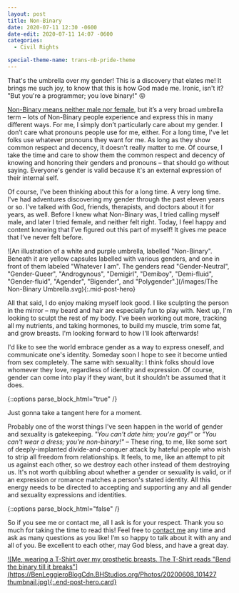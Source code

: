 ```yaml
---
layout: post
title: Non-Binary
date: 2020-07-11 12:30 -0600
date-edit: 2020-07-11 14:07 -0600
categories:
  - Civil Rights

special-theme-name: trans-nb-pride-theme
---
```



That's the umbrella over my gender! This is a discovery that elates me! It brings me such joy, to know that this is how God made me. Ironic, isn't it? "But you're a programmer; you love binary!" 😝


[Non-Binary means neither male nor female](https://en.wikipedia.org/wiki/Non-binary_gender), but it’s a very broad umbrella term &ndash; lots of Non-Binary people experience and express this in many different ways. For me, I simply don’t particularly care about my gender. I don’t care what pronouns people use for me, either. For a long time, I've let folks use whatever pronouns they want for me. As long as they show common respect and decency, it doesn't really matter to me. Of course, I take the time and care to show them the common respect and decency of knowing and honoring their genders and pronouns &ndash; that should go without saying. Everyone's gender is valid because it's an external expression of their internal self.


Of course, I’ve been thinking about this for a long time. A very long time. I've had adventures discovering my gender through the past eleven years or so. I’ve talked with God, friends, therapists, and doctors about it for years, as well. Before I knew what Non-Binary was, I tried calling myself male, and later I tried female, and neither felt right. Today, I feel happy and content knowing that I’ve figured out this part of myself! It gives me peace that I’ve never felt before.


![An illustration of a white and purple umbrella, labelled "Non-Binary". Beneath it are yellow capsules labelled with various genders, and one in front of them labeled "Whatever I am". The genders read "Gender-Neutral", "Gender-Queer", "Androgynous", "Demigirl", "Demiboy", "Demi-fluid", "Gender-fluid", "Agender", "Bigender", and "Polygender".](/images/The Non-Binary Umbrella.svg){:.mid-post-hero}


All that said, I do enjoy making myself look good. I like sculpting the person in the mirror &ndash; my beard and hair are especially fun to play with. Next up, I'm looking to sculpt the rest of my body. I've been working out more, tracking all my nutrients, and taking hormones, to build my muscle, trim some fat, and grow breasts. I'm looking forward to how I'll look afterwards!


I'd like to see the world embrace gender as a way to express oneself, and communicate one's identity. Someday soon I hope to see it become untied from sex completely. The same with sexuality: I think folks should love whomever they love, regardless of identity and expression. Of course, gender can come into play if they want, but it shouldn't be assumed that it does.


{::options parse_block_html="true" /}
<aside>
Just gonna take a tangent here for a moment.

Probably one of the worst things I've seen happen in the world of gender and sexuality is gatekeeping. _"You can't date him; you're gay!"_ or _"You can't wear a dress; you're non-binary!"_ &ndash; These ring, to me, like some sort of deeply-implanted divide-and-conquer attack by hateful people who wish to strip all freedom from relationships. It feels, to me, like an attempt to pit us against each other, so we destroy each other instead of them destroying us. It's not worth quibbling about whether a gender or sexuality is valid, or if an expression or romance matches a person's stated identity. All this energy needs to be directed to accepting and supporting any and all gender and sexuality expressions and identities.
</aside>
{::options parse_block_html="false" /}


So if you see me or contact me, all I ask is for your respect. Thank you so much for taking the time to read this! Feel free to [contact me](/about) any time and ask as many questions as you like! I’m so happy to talk about it with any and all of you. Be excellent to each other, may God bless, and have a great day.


[![Me, wearing a T-Shirt over my prosthetic breasts. The T-Shirt reads "Bend the binary till it breaks"](https://BenLeggieroBlogCdn.BHStudios.org/Photos/20200608_101427 thumbnail.jpg){:.end-post-hero.card}](https://BenLeggieroBlogCdn.BHStudios.org/Photos/20200608_101427.jpg)
